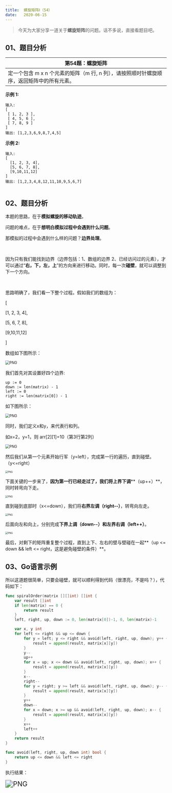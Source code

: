 ```yaml
---
title:	螺旋矩阵Ⅰ（54）
date:	2020-06-15
---
```


> 今天为大家分享一道关于**螺旋矩阵**的问题。话不多说，直接看题目吧。

## 01、题目分析

| 第54题：螺旋矩阵                                             |
| ------------------------------------------------------------ |
| 定一个包含 m x n 个元素的矩阵（m 行, n 列），请按照顺时针螺旋顺序，返回矩阵中的所有元素。 |

**示例 1:**

```
输入:
[
 [ 1, 2, 3 ],
 [ 4, 5, 6 ],
 [ 7, 8, 9 ]
]
输出: [1,2,3,6,9,8,7,4,5]
```

**示例 2:**

```
输入:
[
  [1, 2, 3, 4],
  [5, 6, 7, 8],
  [9,10,11,12]
]
输出: [1,2,3,4,8,12,11,10,9,5,6,7]


```

## 02、题目分析

本题的思路，在于**模拟螺旋的移动轨迹**。

问题的难点，在于**想明白模拟过程中会遇到什么问题**。

那模拟的过程中会遇到什么样的问题？**边界处理**。

<br/>

因为只有我们能找到边界（边界包括：1、数组的边界 2、已经访问过的元素），才可以通过“**右，下，左，上**”的方向来进行移动。同时，每一次**碰壁**，就可以调整到下一个方向。

<br/>

思路明确了，我们看一下整个过程。假如我们的数组为：

[

  [1, 2, 3, 4],

  [5, 6, 7, 8],

  [9,10,11,12]

]

数组如下图所示：

<img src="./01/1.png" alt="PNG" style="zoom: 80%;" />

我们首先对其设置好四个边界:

```
up := 0
down := len(matrix) - 1
left := 0
right := len(matrix[0]) - 1
```

如下图所示：

<img src="./01/2.png" alt="PNG" style="zoom: 80%;" />

同时，我们定义x和y，来代表行和列。

如x=2，y=1，则 arr[2][1]=10（第3行第2列）

<img src="./01/3.png" alt="PNG" style="zoom: 80%;" />

然后我们从第一个元素开始行军（y=left），完成第一行的遍历，直到碰壁。（y<=right）

<img src="./01/4.jpeg" alt="PNG" style="zoom: 50%;" />

下面关键的一步来了，**因为第一行已经走过了，我们将上界下调****（up++）**，同时转弯向下走。

<img src="./01/5.png" alt="PNG" style="zoom: 50%;" />

直到碰到底部时（x<=down），我们将**右界左调（right--）**，转弯向左走。

<img src="./01/6.jpg" alt="PNG" style="zoom: 50%;" />

后面向左和向上，分别完成**下界上调（down--）**和**左界右调（left++）**。

<img src="./01/7.jpg" alt="PNG" style="zoom: 50%;" />

最后，对剩下的矩阵重复整个过程，直到上下、左右的壁与壁碰在一起**（up <= down && left <= right，这是避免碰壁的条件）**。

## 03、Go语言示例

所以这道题很简单，只要会碰壁，就可以顺利得到代码（很漂亮，不是吗？），代码如下：

```go
func spiralOrder(matrix [][]int) []int {
	var result []int
	if len(matrix) == 0 {
		return result
	}
	left, right, up, down := 0, len(matrix[0])-1, 0, len(matrix)-1

	var x, y int
	for left <= right && up <= down {
		for y = left; y <= right && avoid(left, right, up, down); y++ {
			result = append(result, matrix[x][y])
		}
		y--
		up++
		for x = up; x <= down && avoid(left, right, up, down); x++ {
			result = append(result, matrix[x][y])
		}
		x--
		right--
		for y = right; y >= left && avoid(left, right, up, down); y-- {
			result = append(result, matrix[x][y])
		}
		y++
		down--
		for x = down; x >= up && avoid(left, right, up, down); x-- {
			result = append(result, matrix[x][y])
		}
		x++
		left++
	}
	return result
}

func avoid(left, right, up, down int) bool {
	return up <= down && left <= right
}
```

执行结果：

<img src="./01/8.png" alt="PNG" style="zoom:150%;" />
